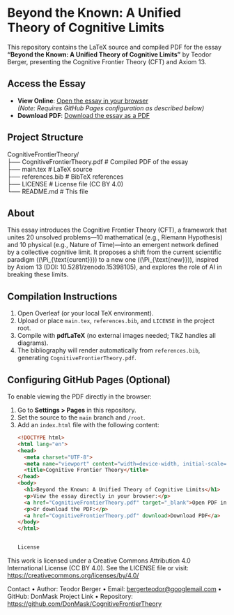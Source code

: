 # Beyond the Known: A Unified Theory of Cognitive Limits

This repository contains the LaTeX source and compiled PDF for the essay **“Beyond the Known: A Unified Theory of Cognitive Limits”** by Teodor Berger, presenting the Cognitive Frontier Theory (CFT) and Axiom 13.

## Access the Essay

- **View Online**: [Open the essay in your browser](https://donmask.github.io/CognitiveFrontierTheory/)  
  *(Note: Requires GitHub Pages configuration as described below)*
- **Download PDF**: [Download the essay as a PDF](https://raw.githubusercontent.com/DonMask/CognitiveFrontierTheory/main/CognitiveFrontierTheory.pdf)

## Project Structure

CognitiveFrontierTheory/  
├── CognitiveFrontierTheory.pdf  # Compiled PDF of the essay  
├── main.tex                    # LaTeX source  
├── references.bib              # BibTeX references  
├── LICENSE                     # License file (CC BY 4.0)  
└── README.md                   # This file  

## About

This essay introduces the Cognitive Frontier Theory (CFT), a framework that unites 20 unsolved problems—10 mathematical (e.g., Riemann Hypothesis) and 10 physical (e.g., Nature of Time)—into an emergent network defined by a collective cognitive limit. It proposes a shift from the current scientific paradigm (\(\Pi_{\text{curent}}\)) to a new one (\(\Pi_{\text{new}}\)), inspired by Axiom 13 (DOI: 10.5281/zenodo.15398105), and explores the role of AI in breaking these limits.

## Compilation Instructions

1. Open Overleaf (or your local TeX environment).
2. Upload or place `main.tex`, `references.bib`, and `LICENSE` in the project root.
3. Compile with **pdfLaTeX** (no external images needed; TikZ handles all diagrams).
4. The bibliography will render automatically from `references.bib`, generating `CognitiveFrontierTheory.pdf`.

## Configuring GitHub Pages (Optional)

To enable viewing the PDF directly in the browser:
1. Go to **Settings > Pages** in this repository.
2. Set the source to the `main` branch and `/root`.
3. Add an `index.html` file with the following content:
   ```html
   <!DOCTYPE html>
   <html lang="en">
   <head>
     <meta charset="UTF-8">
     <meta name="viewport" content="width=device-width, initial-scale=1.0">
     <title>Cognitive Frontier Theory</title>
   </head>
   <body>
     <h1>Beyond the Known: A Unified Theory of Cognitive Limits</h1>
     <p>View the essay directly in your browser:</p>
     <a href="CognitiveFrontierTheory.pdf" target="_blank">Open PDF in Browser</a>
     <p>Or download the PDF:</p>
     <a href="CognitiveFrontierTheory.pdf" download>Download PDF</a>
   </body>
   </html>


   License
This work is licensed under a Creative Commons Attribution 4.0 International License (CC BY 4.0).
See the LICENSE file or visit: https://creativecommons.org/licenses/by/4.0/

Contact
•  Author: Teodor Berger
•  Email: bergerteodor@googlemail.com
•  GitHub: DonMask
Project Link
•  Repository: https://github.com/DonMask/CognitiveFrontierTheory
